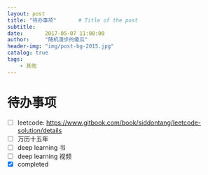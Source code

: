 ```yaml
---
layout: post
title: "待办事项"       # Title of the post
subtitle:
date:       2017-05-07 11:00:00
author:     "随机漫步的傻瓜"
header-img: "img/post-bg-2015.jpg"
catalog: true
tags:
    - 其他
---
```

# 待办事项

- [ ] leetcode: https://www.gitbook.com/book/siddontang/leetcode-solution/details
- [ ] 万历十五年
- [ ] deep learning 书
- [ ] deep learning 视频
- [x] completed
